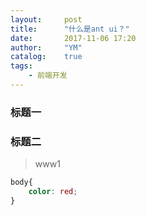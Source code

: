 ```yaml
---
layout:     post
title:      "什么是ant ui？"
date:       2017-11-06 17:20
author:     "YM"
catalog:    true
tags:
    - 前端开发
---
```


### 标题一

### 标题二

> www1

```css
body{
    color: red;
}
```


